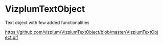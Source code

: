 # VizplumTextObject
Text object with few added functionalities

https://github.com/vizplum/VizplumTextObject/blob/master/VizplumTextObject.gif
